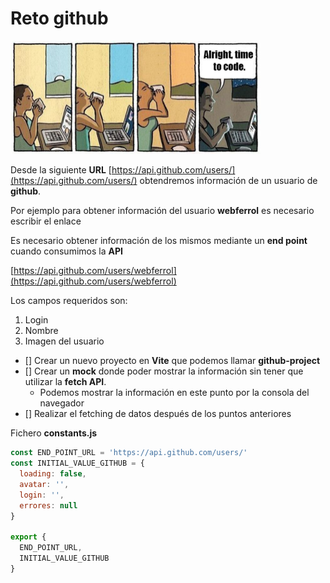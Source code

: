 # Reto github

<img src="./alright.jpg" width="400" alt="Alright, time to code">

Desde la siguiente __URL__ [https://api.github.com/users/](https://api.github.com/users/) obtendremos información de un usuario de __github__.

Por ejemplo para obtener información del usuario __webferrol__ es necesario escribir el enlace

Es necesario obtener información de los mismos mediante un __end point__ cuando consumimos la __API__

[https://api.github.com/users/webferrol](https://api.github.com/users/webferrol)

Los campos requeridos son:

1. Login
2. Nombre
3. Imagen del usuario

- [] Crear un nuevo proyecto en __Vite__ que podemos llamar __github-project__
- [] Crear un __mock__ donde poder mostrar la información sin tener que utilizar la __fetch API__.
  - Podemos mostrar la información en este punto por la consola del navegador
- [] Realizar el fetching de datos después de los puntos anteriores


Fichero __constants.js__

```js
const END_POINT_URL = 'https://api.github.com/users/'
const INITIAL_VALUE_GITHUB = {
  loading: false,
  avatar: '',
  login: '',
  errores: null
}

export {
  END_POINT_URL,
  INITIAL_VALUE_GITHUB
}
```